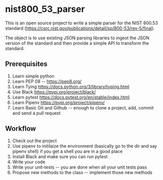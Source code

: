 # nist800_53_parser

This is an open source project to write a simple parser for the NIST 800.53 standard (https://csrc.nist.gov/publications/detail/sp/800-53/rev-5/final).

The object is to use existing JSON parsing libraries to ingest the JSON version of the standard and then provide a simple API to transform the standard.

## Prerequisites
1. Learn simple python
2. Learn PEP 08 -- https://pep8.org/
3. Learn Tying https://docs.python.org/3/library/typing.html
4. Use Black https://pypi.org/project/black/
5. Learn pytest https://docs.pytest.org/en/stable/index.html
6. Learn Pipenv https://pypi.org/project/pipenv/
7. Learn Basic Git and Github -- enough to clone a project, add, commit and send a pull request

## Workflow
1. Check out the project
2. Use pipenv to initilaize the environment (basically go to the dir and say pipenv shell) if you get a shell you are in a good place
3. Install Black and make sure you can run pytest
4. Write your code
5. Write your unit-tests -- you are done when all your unit tests pass
6. Propose new methods to the class -- implement those new methods
